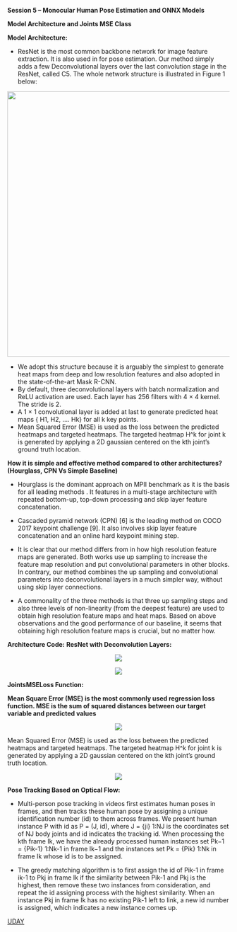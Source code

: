 **Session 5 – Monocular Human Pose Estimation and ONNX Models**


**Model Architecture and Joints MSE Class**

**Model Architecture:**

- ResNet is the most common backbone network for image feature extraction. It is also used in for pose estimation. Our method simply adds a few Deconvolutional layers over the last convolution stage in the ResNet, called C5. The whole network structure is illustrated in Figure 1 below:



<p align="center">
  <img width="600" height="600" src="https://github.com/gudaykiran/EVA-4-Phase-2/blob/master/Session%205/Fig%201.%20Pose%20Estimation.png">
</p>

- We adopt this structure because it is arguably the simplest to generate heat maps from deep and low resolution features and also adopted in the state-of-the-art Mask R-CNN.  
- By default, three deconvolutional layers with batch normalization and ReLU activation are used. Each layer has 256 filters with 4 × 4 kernel. The stride is 2. 
- A 1 × 1 convolutional layer is added at last to generate predicted heat maps { H1, H2, …. Hk} for all k key points.
- Mean Squared Error (MSE) is used as the loss between the predicted heatmaps and targeted heatmaps. The targeted heatmap H^k for joint k is generated by applying a 2D gaussian centered on the kth joint’s ground truth location.


**How it is simple and effective method compared to other architectures? (Hourglass, CPN Vs Simple Baseline)**

- Hourglass is the dominant approach on MPII benchmark as it is the basis for all leading methods . It features in a multi-stage architecture with repeated bottom-up, top-down processing and skip layer feature concatenation.

- Cascaded pyramid network (CPN) [6] is the leading method on COCO 2017 keypoint challenge [9]. It also involves skip layer feature concatenation and an online hard keypoint mining step.

- It is clear that our method differs from in how high resolution feature maps are generated. Both works use up sampling to increase the feature map resolution and put convolutional parameters in other blocks. In contrary, our method combines the up sampling and convolutional parameters into deconvolutional layers in a much simpler way, without using skip layer connections.

- A commonality of the three methods is that three up sampling steps and also three levels of non-linearity (from the deepest feature) are used to obtain high resolution feature maps and heat maps. Based on above observations and the good performance of our baseline, it seems that obtaining high resolution feature maps is crucial, but no matter how.


**Architecture Code:**
**ResNet with Deconvolution Layers:**


<p align="center">
  <img src="https://github.com/gudaykiran/EVA-4-Phase-2/blob/master/Session%205/Fig%202.png">
</p>


<p align="center">
  <img src="https://github.com/gudaykiran/EVA-4-Phase-2/blob/master/Session%205/Fig%203.png">
</p>

**JointsMSELoss Function:**

**Mean Square Error (MSE) is the most commonly used regression loss function. MSE is the sum of squared distances between our target variable and predicted values**

<p align="center">
  <img src="https://github.com/gudaykiran/EVA-4-Phase-2/blob/master/Session%205/Fig%204.png">
</p>

Mean Squared Error (MSE) is used as the loss between the predicted heatmaps and targeted heatmaps. The targeted heatmap H^k for joint k is generated by applying a 2D gaussian centered on the kth joint’s ground truth location.



<p align="center">
  <img src="https://github.com/gudaykiran/EVA-4-Phase-2/blob/master/Session%205/Fig%205.png">
</p>

**Pose Tracking Based on Optical Flow:**
- Multi-person pose tracking in videos first estimates human poses in frames, and then tracks these human pose by assigning a unique identification number (id)
to them across frames. We present human instance P with id as P = (J, id),  where J = {ji} 1:NJ is the coordinates set of NJ body joints and id indicates the
tracking id. When processing the kth frame Ik, we have the already processed human instances set Pk−1 = {Pik-1} 1:Nk-1 in frame Ik−1 and the instances set Pk = {Pik} 1:Nk in frame Ik whose id is to be assigned.

- The greedy matching algorithm is to first assign the id of Pik-1 in frame ik-1 to Pkj in frame Ik if the similarity between Pik-1 and Pkj is the highest, then remove these two instances from consideration, and repeat the id assigning process with the highest similarity. When an instance Pkj in frame Ik has no existing Pik-1 left to link, a new id number is assigned, which indicates a new instance comes up.


<a href="#1">UDAY


